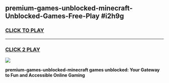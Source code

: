 
## premium-games-unblocked-minecraft-Unblocked-Games-Free-Play #i2h9g
<h3>
<a href="https://us.freeplayer.one?title=premium-games-unblocked-minecraft&ref=9M">CLICK TO PLAY</a></h3>
<hr>

<h3>
<a href="https://us.freeplayer.one?title=premium-games-unblocked-minecraft&ref=9M">CLICK 2 PLAY</a>
  
</h3>

<a href="https://us.freeplayer.one?title=premium-games-unblocked-minecraft&ref=9M"><img src="https://clearcache.store/games.png"></a>


**premium-games-unblocked-minecraft games unblocked: Your Gateway to Fun and Accessible Online Gaming**
